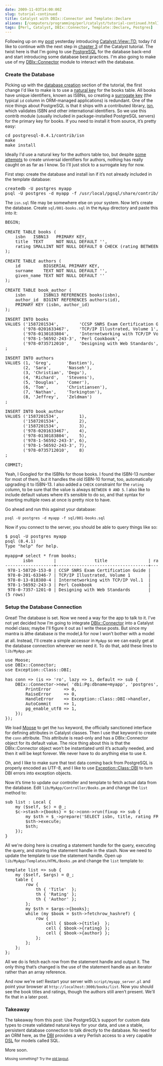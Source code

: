 ```yaml
--- 
date: 2009-11-03T14:00:00Z
slug: tutorial-continued
title: Catalyst with DBIx::Connector and Template::Declare
aliases: [/computers/programming/perl/catalyst/tutorial-continued.html]
tags: [Perl, Catalyst, DBIx::Connector, Template::Declare, Postgres]
---
```


<p>Following up on my <a href="/computers/programming/perl/catalyst/catalyst-view-td.html" title="Create Catalyst Views with Template::Declare">post</a> yesterday introducing <a href="http://search.cpan.org/perldoc?Catalyst::View::TD" title="Catalyst::View::TD on CPAN">Catalyst::View::TD</a>, today I'd like to continue with the next step in <a href="http://search.cpan.org/perldoc?Catalyst::Manual::Tutorial::03_MoreCatalystBasics" title="Catalyst Tutorial - Chapter 3: More Catalyst Application Development Basics">chapter 3</a> of the Catalyst tutorial. The twist here is that I'm going to use <a href="http://www.postgresql.org/" title="PostgreSQL: The world's most advanced open source database">PostgreSQL</a> for the database back-end and start introducing some database best practices. I'm also going to make use of my <a href="http://search.cpan.org/perldoc?DBIx::Connector" title="DBIx::Connector on CPAN">DBIx::Connector</a> module to interact with the database.</p>

<h3>Create the Database</h3>

<p>Picking up with the <a href="http://search.cpan.org/perldoc?Catalyst::Manual::Tutorial::03_MoreCatalystBasics#CREATE_A_SQLITE_DATABASE" title="Create a SQLite Database">database creation</a> section of the tutorial, the first change I'd like to make is to use a <a href="http://en.wikipedia.org/wiki/Natural_key" title="Wikipedia: âNatural Keyâ">natural key</a> for the books table. All books have unique identifiers, known as ISBNs, so creating a <a href="http://en.wikipedia.org/wiki/Surrogate_key" title="Wikipedia: âSurrogate Keyâ">surrogate key</a> (the typical <code>id</code> column in ORM-managed applications) is redundant. One of the nice things about PostgreSQL is that it ships with a contributed library, <a href="http://www.postgresql.org/docs/current/static/isn.html" title="PostgreSQL Documentation: âisnâ">isn</a>, which validates ISBN and other international identifiers. So we use this contrib module (usually included in package-installed PostgreSQL servers) for the primary key for books. If you need to install it from source, it’s pretty easy:</p>

<pre>
cd postgresql-8.4.1/contrib/isn
make
make install
</pre>


<p>Ideally I'd use a natural key for the authors table too, but despite <a href="http://dlist.sir.arizona.edu/1716/" title="The Universal Author Identifier System (UAI_Sys)">some attempts</a> to create universal identifiers for authors, nothing has really caught on as far as I know. So I'll just stick to a surrogate key for now.</p>

<p>First step: create the database and install isn if it’s not already included in the template database:</p>

<pre>
createdb -U postgres myapp
psql -U postgres -d myapp -f /usr/local/pgsql/share/contrib/isn.sql
</pre>


<p>The <code>isn.sql</code> file may be somewhere else on your system. Now let’s create the database. Create <code>sql/001-books.sql</code> in the <code>MyApp</code> directory and paste this into it:</p>

<pre>
BEGIN;

CREATE TABLE books (
    isbn   ISBN13   PRIMARY KEY,
    title  TEXT     NOT NULL DEFAULT &#x27;&#x27;,
    rating SMALLINT NOT NULL DEFAULT 0 CHECK (rating BETWEEN 0 AND 5)
);

CREATE TABLE authors (
    id         BIGSERIAL PRIMARY KEY,
    surname    TEXT NOT NULL DEFAULT &#x27;&#x27;,
    given_name TEXT NOT NULL DEFAULT &#x27;&#x27;
);

CREATE TABLE book_author (
    isbn       ISBN13 REFERENCES books(isbn),
    author_id  BIGINT REFERENCES authors(id),
    PRIMARY KEY (isbn, author_id)
);

INSERT INTO books
VALUES (&#x27;1587201534&#x27;,        &#x27;CCSP SNRS Exam Certification Guide&#x27;, 5),
       (&#x27;978-0201633467&#x27;,    &#x27;TCP/IP Illustrated, Volume 1&#x27;,       5),
       (&#x27;978-0130183804&#x27;,    &#x27;Internetworking with TCP/IP Vol.1&#x27;,  4),
       (&#x27;978-1-56592-243-3&#x27;, &#x27;Perl Cookbook&#x27;,                      5),
       (&#x27;978-0735712010&#x27;,    &#x27;Designing with Web Standards&#x27;,       5)
;

INSERT INTO authors
VALUES (1, &#x27;Greg&#x27;,      &#x27;Bastien&#x27;),
       (2, &#x27;Sara&#x27;,      &#x27;Nasseh&#x27;),
       (3, &#x27;Christian&#x27;, &#x27;Degu&#x27;),
       (4, &#x27;Richard&#x27;,   &#x27;Stevens&#x27;),
       (5, &#x27;Douglas&#x27;,   &#x27;Comer&#x27;),
       (6, &#x27;Tom&#x27;,       &#x27;Christiansen&#x27;),
       (7, &#x27;Nathan&#x27;,    &#x27;Torkington&#x27;),
       (8, &#x27;Jeffrey&#x27;,   &#x27;Zeldman&#x27;)
;

INSERT INTO book_author
VALUES (&#x27;1587201534&#x27;,        1),
       (&#x27;1587201534&#x27;,        2),
       (&#x27;1587201534&#x27;,        3),
       (&#x27;978-0201633467&#x27;,    4),
       (&#x27;978-0130183804&#x27;,    5),
       (&#x27;978-1-56592-243-3&#x27;, 6),
       (&#x27;978-1-56592-243-3&#x27;, 7),
       (&#x27;978-0735712010&#x27;,    8)
;

COMMIT;
</pre>


<p>Yeah, I Googled for the ISBNs for those books. I found the ISBN-13 number for most of them, but it handles the old ISBN-10 format, too, automatically upgrading it to ISBN-13. I also added a <code>CHECK</code> constraint for the <code>rating</code> column, to be sure that the value is always <code>BETWEEN 0 AND 5</code>. I also like to include default values where it’s sensible to do so, and that syntax for inserting multiple rows at once is pretty nice to have.</p>

<p>Go ahead and run this against your database:</p>

<pre><code>psql -U postgres -d myapp -f sql/001-books.sql
</code></pre>

<p>Now if you connect to the server, you should be able to query things like so:</p>

<pre>
$ psql -U postgres myapp
psql (8.4.1)
Type &quot;help&quot; for help.

myapp=# select * from books;
       isbn        |               title                | rating 
&#x2d;&#x2d;&#x2d;&#x2d;&#x2d;&#x2d;&#x2d;&#x2d;&#x2d;&#x2d;&#x2d;&#x2d;&#x2d;&#x2d;&#x2d;&#x2d;&#x2d;&#x2d;&#x2d;+&#x2d;&#x2d;&#x2d;&#x2d;&#x2d;&#x2d;&#x2d;&#x2d;&#x2d;&#x2d;&#x2d;&#x2d;&#x2d;&#x2d;&#x2d;&#x2d;&#x2d;&#x2d;&#x2d;&#x2d;&#x2d;&#x2d;&#x2d;&#x2d;&#x2d;&#x2d;&#x2d;&#x2d;&#x2d;&#x2d;&#x2d;&#x2d;&#x2d;&#x2d;&#x2d;&#x2d;+&#x2d;&#x2d;&#x2d;&#x2d;&#x2d;&#x2d;&#x2d;&#x2d;
 978-1-58720-153-0 | CCSP SNRS Exam Certification Guide |      5
 978-0-201-63346-7 | TCP/IP Illustrated, Volume 1       |      5
 978-0-13-018380-4 | Internetworking with TCP/IP Vol.1  |      4
 978-1-56592-243-3 | Perl Cookbook                      |      5
 978-0-7357-1201-0 | Designing with Web Standards       |      5
(5 rows)
</pre>


<h3>Setup the Database Connection</h3>

<p>Great! The database is set. Now we need a way for the app to talk to it. I've not yet decided how I'm going to integrate <a href="http://search.cpan.org/perldoc?DBIx::Connector" title="DBIx::Connector on CPAN">DBIx::Connector</a> into a Catalyst model class; maybe I'll figure it out as I write these posts. But since my mantra is âthe database <em>is</em> the model,â for now I won’t bother with a model at all. Instead, I'll create a simple accessor in <code>MyApp</code> so we can easily get at the database connection wherever we need it. To do that, add these lines to <code>lib/MyApp.pm</code>:</p>

<pre>
use Moose;
use DBIx::Connector;
use Exception::Class::DBI;

has conn =&gt; (is =&gt; &#x27;ro&#x27;, lazy =&gt; 1, default =&gt; sub {
    DBIx::Connector-&gt;new( &#x27;dbi:Pg:dbname=myapp&#x27;, &#x27;postgres&#x27;, &#x27;&#x27;, {
        PrintError     =&gt; 0,
        RaiseError     =&gt; 0,
        HandleError    =&gt; Exception::Class::DBI-&gt;handler,
        AutoCommit     =&gt; 1,
        pg_enable_utf8 =&gt; 1,
    });
});
</pre>


<p>We load <a href="http://search.cpan.org/perldoc?Moose" title="Moose on CPAN">Moose</a> to get the <code>has</code> keyword, the officially sanctioned interface for defining attributes in Catalyst classes. Then I use that keyword to create the <code>conn</code> attribute. This attribute is read-only and has a DBIx::Connector object for its default value. The nice thing about this is that the DBIx::Connector object won’t be instantiated until it’s actually needed, and then it will be kept forever. We never have to do anything else to use it.</p>

<p>Oh, and I like to make sure that text data coming back from PostgreSQL is properly encoded as UTF-8, and I like to use <a href="http://search.cpan.org/perldoc?Exception::Class::DBI" title="Exception::Class::DBI on CPAN">Exception::Class::DBI</a> to turn DBI errors into exception objects.</p>

<p>Now it’s time to update our controller and template to fetch actual data from the database. Edit <code>lib/MyApp/Controller/Books.pm</code> and change the <code>list</code> method to:</p>

<pre>
sub list : Local {
    my ($self, $c) = @_;
    $c-&gt;stash-&gt;{books} = $c-&gt;conn-&gt;run(fixup =&gt; sub {
        my $sth = $_-&gt;prepare(&#x27;SELECT isbn, title, rating FROM books&#x27;);
        $sth-&gt;execute;
        $sth;
    });
}
</pre>


<p>All we're doing here is creating a statement handle for the query, executing the query, and storing the statement handle in the stash. Now we need to update the template to use the statement handle. Open up <code>lib/MyApp/Templates/HTML/Books.pm</code> and change the <code>list</code> template to:</p>

<pre>
template list =&gt; sub {
    my ($self, $args) = @_;
    table {
        row {
            th { &#x27;Title&#x27;  };
            th { &#x27;Rating&#x27; };
            th { &#x27;Author&#x27; };
        };
        my $sth = $args-&gt;{books};
        while (my $book = $sth-&gt;fetchrow_hashref) {
            row {
                cell { $book-&gt;{title}  };
                cell { $book-&gt;{rating} };
                cell { $book-&gt;{author} };
            };
        };
    };
};
</pre>


<p>All we do is fetch each row from the statement handle and output it. The only thing that’s changed is the use of the statement handle as an iterator rather than an array reference.</p>

<p>And now we're set! Restart your server with <code>script/myapp_server.pl</code> and point your browser at <code>http://localhost:3000/books/list</code>. Now you should see the book titles and ratings, though the authors still aren’t present. We'll fix that in a later post.</p>

<h3>Takeaway</h3>

<p>The takeaway from this post: Use PostgreSQL’s support for custom data types to create validated natural keys for your data, and use a stable, persistent database connection to talk directly to the database. No need for an ORM here, as the <a href="http://search.cpan.org/perldoc?DBI" title="The DBI on CPAN">DBI</a> provides a very Perlish access to a very capable <a href="http://en.wikipedia.org/wiki/Domain-specific_language" title="Wikipedia: âDomain-Specific Languageâ">DSL</a> for models called SQL.</p>

<p>More soon.</p>

<p class="past"><small>Missing something? Try the <a rel="nofollow" href="http://past.justatheory.com/computers/programming/perl/catalyst/tutorial-continued.html">old layout</a>.</small></p>


